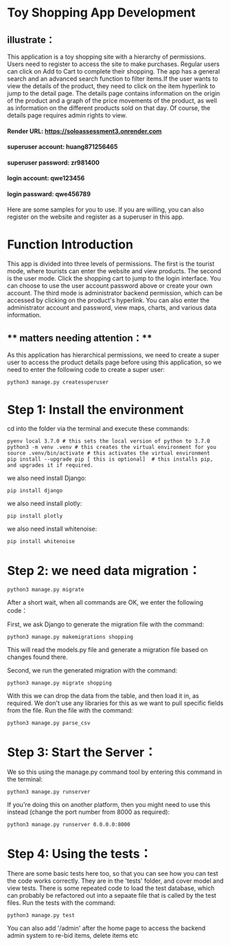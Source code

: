 # Toy Shopping App Development

## illustrate：

This application is a toy shopping site with a hierarchy of permissions. Users need to register to access the site to make purchases. Regular users can click on Add to Cart to complete their shopping. The app has a general search and an advanced search function to filter items.If the user wants to view the details of the product, they need to click on the item hyperlink to jump to the detail page. The details page contains information on the origin of the product and a graph of the price movements of the product, as well as information on the different products sold on that day. Of course, the details page requires admin rights to view.


#### Render URL: https://soloassessment3.onrender.com


#### superuser account: huang871256465
#### superuser password: zr981400


#### login account: qwe123456
#### login passward: qwe456789


Here are some samples for you to use. If you are willing, you can also register on the website and register as a superuser in this app.

# Function Introduction

This app is divided into three levels of permissions. The first is the tourist mode, where tourists can enter the website and view products. The second is the user mode. Click the shopping cart to jump to the login interface. You can choose to use the user account password above or create your own account. The third mode is administrator backend permission, which can be accessed by clicking on the product's hyperlink. You can also enter the administrator account and password, view maps, charts, and various data information.



## ** matters needing attention：**

As this application has hierarchical permissions, we need to create a super user to access the product details page before using this application, so we need to enter the following code to create a super user:


    python3 manage.py createsuperuser
        


# Step 1: Install the environment

cd into the folder via the terminal and execute these commands:

    pyenv local 3.7.0 # this sets the local version of python to 3.7.0
    python3 -m venv .venv # this creates the virtual environment for you
    source .venv/bin/activate # this activates the virtual environment
    pip install --upgrade pip [ this is optional]  # this installs pip, and upgrades it if required.
   
we also need install Django:

    pip install django

we also need install plotly:

    pip install plotly
    
we also need install whitenoise:

    pip install whitenoise


# Step 2: we need data migration：

    python3 manage.py migrate
    
    
After a short wait, when all commands are OK, we enter the following code：

First, we ask Django to generate the migration file with the command:

 
    python3 manage.py makemigrations shopping
    

    
This will read the models.py file and generate a migration file based on changes found there.

Second, we run the generated migration with the command:
 
    python3 manage.py migrate shopping   
    
With this we can drop the data from the table, and then load it in, as required. We don't use any libraries for this as we want to pull specific fields from the file. Run the file with the command:

    python3 manage.py parse_csv

# Step 3: Start the Server： 

We so this using the manage.py command tool by entering this command in the terminal:


    python3 manage.py runserver
    
If you're doing this on another platform, then you might need to use this instead (change the port number from 8000 as required):


    python3 manage.py runserver 0.0.0.0:8000 
    
# Step 4: Using the tests： 

There are some basic tests here too, so that you can see how you can test the code works correctly. They are in the 'tests' folder, and cover model and view tests. There is some repeated code to load the test database, which can probably be refactored out into a sepaate file that is called by the test files. Run the tests with the command:

    python3 manage.py test   
    
   
You can also add '/admin' after the home page to access the backend admin system to re-bid items, delete items etc
    
